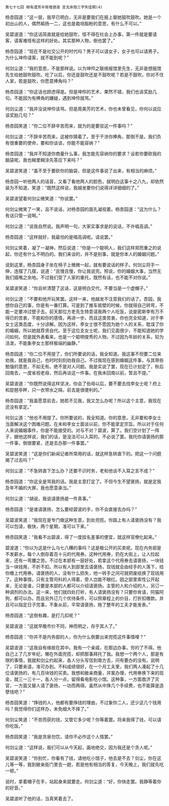     第七十七回 颊有遗芳半宵增酒渴 言无余隐三字失佳期(4) 

   杨杏园道：“这一层，我早已明白，无非是要我们在报上替她鼓吹鼓吹。她是一个初出山的人，偶然榆扬一二，这也是栽培脂粉的意思，有什么不可以。”

   吴碧波道：“你这话简直就是给她鼓吹，怪不得在社会上办事，第一件就是要请客，请客难怪有这样的好处。其实那种人物，倒也罢了。”

   杨杏园道：“现在不是社交公开的时代吗？男子可以请女子，女子也可以请男子。为什么坤伶请客，就不能到呢？”

   何剑尘道：“我的意思，不是那样说。以为坤伶之联络报馆里先生，无非是想报馆先生给她鼓吹鼓吹。吃了以后，你还是鼓吹还是不鼓吹呢？若是不鼓吹，你对不住人家，若是鼓吹，你愿意捧角吗？”

   杨杏园道：“你这话也顾虑得是。但是坤伶的艺术，果然不错，我们也该奖励几句。不能因为有捧角的嫌疑，遇到坤伶就骂。”

   何剑尘道：“我并没说坤伶该骂。但是周美芳的艺术，你也未曾看见，你何以说应该奖励几句？”

   杨杏园笑道：“你二位不辞辛苦而来，就为的是要驳这一件事吗？”

   何剑尘道：“不辞辛苦而来，这被你猜着了。至于干涉你捧角，那倒不是。我们负有很重要的使命，要和你谈谈，你能不能容纳？”

   杨杏园道：“我并不知道你商量什么事，我怎能先容纳你的要求？设若你要砍我的脑袋呢，我也糊里糊涂先答应下来吗？”

   吴碧波笑道：“虽不至于要砍你的脑袋，但是这件事说了出来，有相当的麻烦。”

   杨杏园一听他两人的话音，又看了看他两人的脸色，就明白这事十之八九，却依然装为不知道，笑道：“既然这样说，我越发要你们说得详详细细的了。”

   吴碧波望着何剑尘微笑道：“你说罢。”

   何剑尘微笑了一笑，且不说话，对杨杏园的面孔凝视着。杨杏园道：“这为什么？有话只管一说啊。”

   何剑尘道：“说我自然说。我声明一句，大家实事求是的说话，不许唱高调。”

   杨杏园道：“这样就好，我最怕的是唱高调呢。请说罢。”

   何剑尘笑着，凝了一凝神，然后说道：“你是一个聪明人，我们这样郑而重之的说起，你还有什么不明白的。我们来谈的，并不是别事，就是你本人的婚姻问题。”

   说到这里，杨杏园身子坐在椅子上微微一起，就有要说话的样子。何剑尘将手一伸，连摆了几摆，说道：“且慢且慢，你让我说完。照说，你的婚姻大事，当然无我们插嘴之余地。不过我们受了人家的重托，既然有话，也不能不对你说。”

   吴碧波笑道：“你且听清楚了这话，这是明白交代，不要当是一个虚帽子。”

   何剑尘道：“不要和他开玩笑罢。这样一来，他越发不注意我们的话了。杏园，我想你自己的事，你是有一番打算。可是到了推车抵壁的时候，你就得自己转弯，不能一定要冲过壁子去。前天那位方老先生特意请我两个人吃饭，说是密斯李有万不得已的苦衷，不能和你的感情，再进一步。而且这类苦衷，你也完全知道，对于李女士这类态度，十分谅解。因为这样，李女士很不愿因为她个人的关系，耽误了你的婚姻，所以她就荐贤自代。至于这位支女士呢，我们见面很少，不能知道她的学问如何。但是就外表看来，也是一个聪明俊秀的人物。不过因为年龄的关系，较为活泼，不能象李女士那样极端的幽静。”

   杨杏园道：“你二位不用提了，你们所要说的话，我全知道。我这事不但要二位来劝我，就是我自己，也时时刻刻劝我自己。不过我现在感到婚姻这件事，与其带些勉强的意思，不如无有。绝不是对人问题。我是实说了罢，现在已计划定了，秋后回南去，一度省视老母，然后再谈这一件事。在我未回南以前，暂且不提。”

   吴碧波道：“你既然说得这样坚决，你会了伯母以后，要不要去找李女士呢？府上和琵琶亭畔，只一衣带水之隔，前去是很便利的。”

   杨杏园道：“我虽愿意前去，她若不见我，我又怎么办呢？所以这个主意，我现在还没有拿定。”

   何剑尘道：“他也不用提了。你所要说的，我全知道。你的意思，无非要和李女士当面解决这个困难问题。在未和李女士面谈以前，你不能拿定宗旨。所以对于任何人来说婚姻事件，你是不能接受的。对与不对？碧波，算了。我们空计划了一阵子，据他这样说，我们的话，是没法可以入耳的。不必说了罢。我托你请褒扬的那一件事，倒很要紧，还是去办那一件事罢。”

   吴碧波笑道：“这是你们新闻记者所常用的话，就这样急转直下的。把这一个问题揭了过去吗？”

   何剑尘道：“不急转直下怎么办？还要不识时务，老和他谈不入耳之言不成？”

   杨杏园道：“你这全是骂我的话。我是主意打定了。不但今生不望褒扬，就是定我及年不婚的大罪，我也愿意承当。”

   何剑尘道：“胡说，我说请褒扬是一件真事。”

   杨杏园道：“是谁请褒扬，怎么要经碧波的手，你不会直接去办吗？”

   吴碧波笑道：“我现在是专门做这种生意，到处兜揽。你路上有人请褒扬没有？我可以包请，极快，两个星期，准可以下来。”

   杨杏园笑道：“我看不出碧波，得了一度挂名差事的便宜，就这样官僚化起来。”

   碧波道：“你以为这是什么乌七八糟的事吗？这是极公开的买卖呢。现在内务部是不发薪水，每个人倒存着百十元的代用券。这种代用券，扔在大街上，让人捡起来，还有一弯腰之劳。不过在本部有一层好处，若拿这个代用券去请褒扬，一块钱当一块钱用，不折不扣。所以有人到部里去请褒扬，现钱就会由经手的人落下，给你缴上代用券。请褒扬的人，没有什么损失，他一转手之间可就把废纸换了现钱用了。这种事情，只有主管司科的人得着，旁人岂能不眼红。因之部里索性公开起来，无论是谁，只要是本部的人都可以介绍请褒扬。主管的人和介绍的人，另订一种调剂的办法。这一来，他们就四处打听，有人请褒扬没有？只要你肯请，阿猫阿狗，都可以办。而且另外订几个优待条件，可以照章程上的价目，打折扣缴款。并且可以指定日子完事，不象从前，平常请褒扬，拖了整年的工夫才能发表。”

   杨杏园道：“这倒有趣，是打几扣呢？”

   吴碧波道：“这就早晚市价不同，神而明之，存乎其人了。”

   杨杏园道：“你并不是内务部的人，你为什么倒要出来兜揽这件事情哩？”

   吴碧波道：“这我自有缘故在其中。我有一个亲戚，在那边办事，穷的了不得。他自己上了几岁年纪，懒在外面兜揽，却把那事拜托了我。我想一个两个人，那是有限的事情，我就和剑尘约起来，各人分头写信到南方去，问有要办的没有。说明了，只要来请，准可办到。不料成绩很好，在一个月工夫里，我们两人凑起了十几位请褒扬的，有几百块钱的买卖。我想和敝亲商量，并案办理，代用券换下来的现金，就三一三十一，各人分一点，留得看电影吃小馆。这种事，一方面救济了灾官，一方面又替人请了褒扬，一功而两得。虽然从中挣几个手续费，也不能算是造孽钱吧？”

   杨杏园笑道：“挣钱的人，他都有要挣钱的理由，不过象你二人，还少这几个钱用吗？我觉得你们这样办，未免细大不择了。”

   何剑尘笑道：“不劳而获的钱，又管它多少呢？你等着罢。将来我得了钱，可以请你吃饭。”

   杨杏园笑道：“我是贪泉勿饮，请你不必作这个人情罢。”

   何剑尘道：“这样说，我们可以从今天起，画地绝交，因为我还是个贪人呢。”

   吴碧波笑道：“你别忙，你看有了钱，请他吃小馆子，他去是不去？剑尘，你在这儿等一等，我到敝亲衙门里去一趟，若是他有相当的答复，今天晚上，我们就先吃一顿。”

   说时，拿着帽子在手，站起身来就要走。何剑尘道：“好，你快走罢。我静等着你的好音。”

   吴碧波听了他的话，当真笑着去了。

